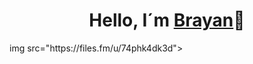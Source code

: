 <div align="center">
<h1 align="center"> Hello, I´m <a href="https://sites.google.com/view/brayan-perea-portfolio/home">Brayan</a>👋</h1> 
</div>
img src="https://files.fm/u/74phk4dk3d">
<!--
**BrayanPerea/BrayanPerea** is a ✨ _special_ ✨ repository because its `README.md` (this file) appears on your GitHub profile.

Here are some ideas to get you started:

- 🔭 I’m currently working on ...
- 🌱 I’m currently learning ...
- 👯 I’m looking to collaborate on ...
- 🤔 I’m looking for help with ...
- 💬 Ask me about ...
- 📫 How to reach me: ...
- 😄 Pronouns: ...
- ⚡ Fun fact: ...
-->
